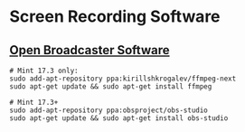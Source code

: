 Screen Recording Software
=========================

## [Open Broadcaster Software](https://obsproject.com/index)
```
# Mint 17.3 only:
sudo add-apt-repository ppa:kirillshkrogalev/ffmpeg-next
sudo apt-get update && sudo apt-get install ffmpeg

# Mint 17.3+
sudo add-apt-repository ppa:obsproject/obs-studio
sudo apt-get update && sudo apt-get install obs-studio
```
